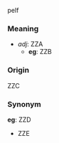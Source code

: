 pelf
### Meaning
+ _adj_: ZZA
    + __eg__: ZZB

### Origin

ZZC

### Synonym

__eg__: ZZD

+ ZZE


